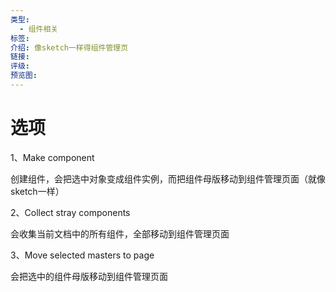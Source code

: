 ```yaml
---
类型:
  - 组件相关
标签: 
介绍: 像sketch一样得组件管理页
链接: 
评级: 
预览图:
---
```


# 选项

1、Make component

创建组件，会把选中对象变成组件实例，而把组件母版移动到组件管理页面（就像sketch一样）

2、Collect stray components

会收集当前文档中的所有组件，全部移动到组件管理页面

3、Move selected masters to page

会把选中的组件母版移动到组件管理页面
